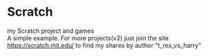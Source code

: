 # Scratch
my Scratch project and games </br>
A simple example. For more projects(v2) just join the site https://scratch.mit.edu/ to find my shares by author "t_rex_vs_harry"
